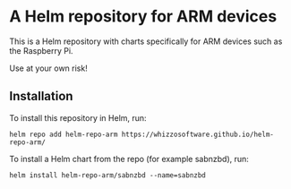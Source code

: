 # A Helm repository for ARM devices

This is a Helm repository with charts specifically for ARM devices such as the Raspberry Pi. 

Use at your own risk!

## Installation

To install this repository in Helm, run:

````helm repo add helm-repo-arm https://whizzosoftware.github.io/helm-repo-arm/````

To install a Helm chart from the repo (for example sabnzbd), run:

````helm install helm-repo-arm/sabnzbd --name=sabnzbd````